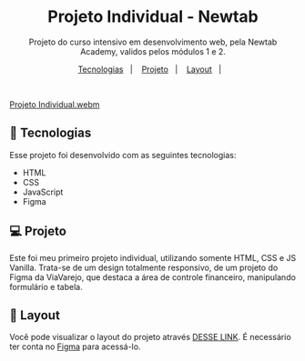 <h1 align="center"> Projeto Individual - Newtab </h1>

<p align="center">
Projeto do curso intensivo em desenvolvimento web, pela Newtab Academy, validos pelos módulos 1 e 2.
</p>

<p align="center">
  <a href="#-tecnologias">Tecnologias</a>&nbsp;&nbsp;&nbsp;|&nbsp;&nbsp;&nbsp;
  <a href="#-projeto">Projeto</a>&nbsp;&nbsp;&nbsp;|&nbsp;&nbsp;&nbsp;
  <a href="#-layout">Layout</a>&nbsp;&nbsp;&nbsp;|&nbsp;&nbsp;&nbsp;
</p>


<br>

  [Projeto Individual.webm](https://user-images.githubusercontent.com/72142358/198091953-53578804-da56-4d8f-9089-c65ce203c8d8.webm)


## 🚀 Tecnologias

Esse projeto foi desenvolvido com as seguintes tecnologias:

- HTML
- CSS
- JavaScript
- Figma

## 💻 Projeto

Este foi meu primeiro projeto individual, utilizando somente HTML, CSS e JS Vanilla. Trata-se de um design totalmente responsivo, de um projeto do Figma da ViaVarejo, que destaca a área de controle financeiro, manipulando formulário e tabela.

## 🔖 Layout

Você pode visualizar o layout do projeto através [DESSE LINK](https://www.figma.com/file/U8ojEXx2vxSK2KOvoBvHVH8y/Frontend-test). É necessário ter conta no [Figma](https://figma.com) para acessá-lo.

